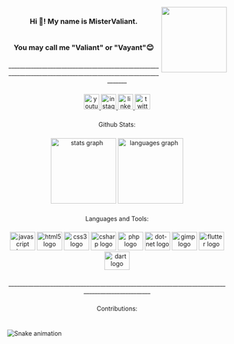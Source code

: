 <!--### Hi there 👋


**MisterValiant/MisterValiant** is a ✨ _special_ ✨ repository because its `README.md` (this file) appears on your GitHub profile.

Here are some ideas to get you started:

- 🔭 I’m currently working on ...
- 🌱 I’m currently learning ...
- 👯 I’m looking to collaborate on ...
- 🤔 I’m looking for help with ...
- 💬 Ask me about ...
- 📫 How to reach me: ...
- 😄 Pronouns: ...
- ⚡ Fun fact: ...
-->



<br clear="both">

<img align="right" height="150" src="https://64.media.tumblr.com/2ce2f6a0d39353e4660b063d840ad474/c2f6bec49b0a6f70-8c/s540x810/0062c94f2a802770a204929023e3c917530fa99b.gifv"  />

###

<h3 align="center">Hi 👋! My name is MisterValiant. <br><br><br>You may call me "Valiant" or "Vayant"😊</h3>

###

<p align="center">___________________________________________________________________________________________________________________</p>

###

<p align="left"></p>

###

<div align="center">
  <a href="https://www.youtube.com/c/MisterValiant" target="_blank">
    <img src="https://img.shields.io/static/v1?message=Youtube&logo=youtube&label=&color=FF0000&logoColor=white&labelColor=&style=for-the-badge" height="35" alt="youtube logo"  />
  </a>
  <a href="https://www.instagram.com/mistervaliant/" target="_blank">
    <img src="https://img.shields.io/static/v1?message=Instagram&logo=instagram&label=&color=E4405F&logoColor=white&labelColor=&style=for-the-badge" height="35" alt="instagram logo"  />
  </a>
  <a href="https://www.linkedin.com/in/sarveshgopee/" target="_blank">
    <img src="https://img.shields.io/static/v1?message=LinkedIn&logo=linkedin&label=&color=0077B5&logoColor=white&labelColor=&style=for-the-badge" height="35" alt="linkedin logo"  />
  </a>
  <a href="https://twitter.com/Mist3rValiant" target="_blank">
    <img src="https://img.shields.io/static/v1?message=Twitter&logo=twitter&label=&color=1DA1F2&logoColor=white&labelColor=&style=for-the-badge" height="35" alt="twitter logo"  />
  </a>
</div>

###

<p align="left"></p>

###

<p align="center">Github Stats:</p>

###

<div align="center">
  <img src="https://github-readme-stats.vercel.app/api?hide_title=false&hide_rank=false&show_icons=true&include_all_commits=true&count_private=true&disable_animations=false&theme=outrun&locale=en&hide_border=false&username=MisterValiant" height="150" alt="stats graph"  />
  <img src="https://github-readme-stats.vercel.app/api/top-langs?locale=en&hide_title=false&layout=compact&card_width=320&langs_count=5&theme=outrun&hide_border=false&username=MisterValiant" height="150" alt="languages graph"  />
</div>

###

<p align="left"></p>

###

<p align="center">Languages and Tools:</p>

###

<div align="center">
  <img src="https://cdn.jsdelivr.net/gh/devicons/devicon/icons/javascript/javascript-original.svg" height="42" width="58" alt="javascript logo"  />
  <img src="https://cdn.jsdelivr.net/gh/devicons/devicon/icons/html5/html5-original.svg" height="42" width="58" alt="html5 logo"  />
  <img src="https://cdn.jsdelivr.net/gh/devicons/devicon/icons/css3/css3-original.svg" height="42" width="58" alt="css3 logo"  />
  <img src="https://cdn.jsdelivr.net/gh/devicons/devicon/icons/csharp/csharp-original.svg" height="42" width="58" alt="csharp logo"  />
  <img src="https://cdn.jsdelivr.net/gh/devicons/devicon/icons/php/php-original.svg" height="42" width="58" alt="php logo"  />
  <img src="https://cdn.jsdelivr.net/gh/devicons/devicon/icons/dot-net/dot-net-original.svg" height="42" width="58" alt="dot-net logo"  />
  <img src="https://cdn.jsdelivr.net/gh/devicons/devicon/icons/gimp/gimp-original.svg" height="42" width="58" alt="gimp logo"  />
  <img src="https://cdn.jsdelivr.net/gh/devicons/devicon/icons/flutter/flutter-original.svg" height="42" width="58" alt="flutter logo"  />
  <img src="https://cdn.jsdelivr.net/gh/devicons/devicon/icons/dart/dart-original.svg" height="42" width="58" alt="dart logo"  />
</div>

###

<p align="center">______________________________________________________________________________________________________</p>

###

<p align="left"></p>

###

<p align="center">Contributions:</p>

###

<br clear="both">

<img href="https://raw.githubusercontent.com/MisterValiant/MisterValiant/blob/output/snake.svg" alt="Snake animation" />

###





<!-- First README.md -->
<!-- [![MasterHead](https://1.bp.blogspot.com/-7A4WynwLsMw/XbBpCXG8fHI/AAAAAAAAMt4/uOa1bpLskYgrwGbllhSu2SDj_Mig8SXJQCLcBGAsYHQ/s1600/2000_600px.gif)](https://github.com/MisterValiant/MisterValiant)

<h1 align="center">Hi 👋, I'm MisterValiant</h1>
<h3 align="center">You may call me "Valiant" or "Vayant"😊</h3>

<p align="left"> <img src="https://komarev.com/ghpvc/?username=mistervaliant&label=Profile%20views&color=0e75b6&style=flat" alt="mistervaliant" /> </p>

<p align="left"> <a href="https://twitter.com/mist3rvaliant" target="blank"><img src="https://img.shields.io/twitter/follow/mist3rvaliant?logo=twitter&style=for-the-badge" alt="mist3rvaliant" /></a> </p>

<h3 align="left">Connect with me:</h3>
<p align="left">
<a href="https://twitter.com/mist3rvaliant" target="blank"><img align="center" src="https://raw.githubusercontent.com/rahuldkjain/github-profile-readme-generator/master/src/images/icons/Social/twitter.svg" alt="mist3rvaliant" height="30" width="40" /></a>
<a href="https://instagram.com/mistervaliant" target="blank"><img align="center" src="https://raw.githubusercontent.com/rahuldkjain/github-profile-readme-generator/master/src/images/icons/Social/instagram.svg" alt="mistervaliant" height="30" width="40" /></a>
<a href="https://www.youtube.com/c/mistervaliant" target="blank"><img align="center" src="https://raw.githubusercontent.com/rahuldkjain/github-profile-readme-generator/master/src/images/icons/Social/youtube.svg" alt="mistervaliant" height="30" width="40" /></a>
</p>

<h3 align="left">Languages and Tools:</h3>
<p align="left"> <a href="https://developer.android.com" target="_blank" rel="noreferrer"> <img src="https://raw.githubusercontent.com/devicons/devicon/master/icons/android/android-original-wordmark.svg" alt="android" width="40" height="40"/> </a> <a href="https://cordova.apache.org/" target="_blank" rel="noreferrer"> <img src="https://www.vectorlogo.zone/logos/apache_cordova/apache_cordova-icon.svg" alt="apachecordova" width="40" height="40"/> </a> <a href="https://www.blender.org/" target="_blank" rel="noreferrer"> <img src="https://download.blender.org/branding/community/blender_community_badge_white.svg" alt="blender" width="40" height="40"/> </a> <a href="https://getbootstrap.com" target="_blank" rel="noreferrer"> <img src="https://raw.githubusercontent.com/devicons/devicon/master/icons/bootstrap/bootstrap-plain-wordmark.svg" alt="bootstrap" width="40" height="40"/> </a> <a href="https://www.w3schools.com/cs/" target="_blank" rel="noreferrer"> <img src="https://raw.githubusercontent.com/devicons/devicon/master/icons/csharp/csharp-original.svg" alt="csharp" width="40" height="40"/> </a> <a href="https://www.w3schools.com/css/" target="_blank" rel="noreferrer"> <img src="https://raw.githubusercontent.com/devicons/devicon/master/icons/css3/css3-original-wordmark.svg" alt="css3" width="40" height="40"/> </a> <a href="https://dart.dev" target="_blank" rel="noreferrer"> <img src="https://www.vectorlogo.zone/logos/dartlang/dartlang-icon.svg" alt="dart" width="40" height="40"/> </a> <a href="https://dotnet.microsoft.com/" target="_blank" rel="noreferrer"> <img src="https://raw.githubusercontent.com/devicons/devicon/master/icons/dot-net/dot-net-original-wordmark.svg" alt="dotnet" width="40" height="40"/> </a> <a href="https://flutter.dev" target="_blank" rel="noreferrer"> <img src="https://www.vectorlogo.zone/logos/flutterio/flutterio-icon.svg" alt="flutter" width="40" height="40"/> </a> <a href="https://www.w3.org/html/" target="_blank" rel="noreferrer"> <img src="https://raw.githubusercontent.com/devicons/devicon/master/icons/html5/html5-original-wordmark.svg" alt="html5" width="40" height="40"/> </a> <a href="https://www.java.com" target="_blank" rel="noreferrer"> <img src="https://raw.githubusercontent.com/devicons/devicon/master/icons/java/java-original.svg" alt="java" width="40" height="40"/> </a> <a href="https://developer.mozilla.org/en-US/docs/Web/JavaScript" target="_blank" rel="noreferrer"> <img src="https://raw.githubusercontent.com/devicons/devicon/master/icons/javascript/javascript-original.svg" alt="javascript" width="40" height="40"/> </a> <a href="https://www.microsoft.com/en-us/sql-server" target="_blank" rel="noreferrer"> <img src="https://www.svgrepo.com/show/303229/microsoft-sql-server-logo.svg" alt="mssql" width="40" height="40"/> </a> <a href="https://www.mysql.com/" target="_blank" rel="noreferrer"> <img src="https://raw.githubusercontent.com/devicons/devicon/master/icons/mysql/mysql-original-wordmark.svg" alt="mysql" width="40" height="40"/> </a> <a href="https://opencv.org/" target="_blank" rel="noreferrer"> <img src="https://www.vectorlogo.zone/logos/opencv/opencv-icon.svg" alt="opencv" width="40" height="40"/> </a> <a href="https://www.oracle.com/" target="_blank" rel="noreferrer"> <img src="https://raw.githubusercontent.com/devicons/devicon/master/icons/oracle/oracle-original.svg" alt="oracle" width="40" height="40"/> </a> <a href="https://www.php.net" target="_blank" rel="noreferrer"> <img src="https://raw.githubusercontent.com/devicons/devicon/master/icons/php/php-original.svg" alt="php" width="40" height="40"/> </a> <a href="https://www.postgresql.org" target="_blank" rel="noreferrer"> <img src="https://raw.githubusercontent.com/devicons/devicon/master/icons/postgresql/postgresql-original-wordmark.svg" alt="postgresql" width="40" height="40"/> </a> <a href="https://www.python.org" target="_blank" rel="noreferrer"> <img src="https://raw.githubusercontent.com/devicons/devicon/master/icons/python/python-original.svg" alt="python" width="40" height="40"/> </a> <a href="https://www.sqlite.org/" target="_blank" rel="noreferrer"> <img src="https://www.vectorlogo.zone/logos/sqlite/sqlite-icon.svg" alt="sqlite" width="40" height="40"/> </a> <a href="https://unity.com/" target="_blank" rel="noreferrer"> <img src="https://www.vectorlogo.zone/logos/unity3d/unity3d-icon.svg" alt="unity" width="40" height="40"/> </a> </p>

<h3 align="left">Support:</h3>
<!--<p><a href="https://www.buymeacoffee.com/mistervaliant"> <img align="left" src="https://cdn.buymeacoffee.com/buttons/v2/default-yellow.png" height="50" width="210" alt="mistervaliant" /></a></p><br><br>
-->
<!-- <p>
  <img align="left" src="https://github-readme-stats.vercel.app/api/top-langs?username=mistervaliant&show_icons=true&locale=en&layout=compact" alt="mistervaliant" /></p>
  
 <br/>
 
<p>&nbsp;
  <img align="center" src="https://github-readme-stats.vercel.app/api?username=mistervaliant&show_icons=true&locale=en" alt="mistervaliant" />
</p>

<p><img align="center" src="https://github-readme-streak-stats.herokuapp.com/?user=mistervaliant&" alt="mistervaliant" /></p> -->
